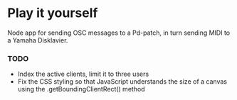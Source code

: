 # Play it yourself

Node app for sending OSC messages to a Pd-patch, in turn sending MIDI to a Yamaha Disklavier.

### TODO

- Index the active clients, limit it to three users
- Fix the CSS styling so that JavaScript understands the size of a canvas using the .getBoundingClientRect() method

